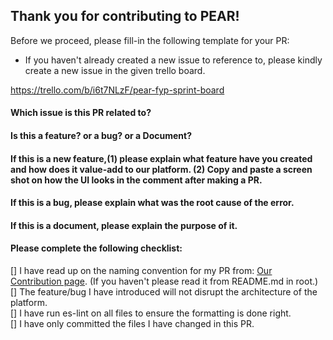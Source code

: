 ## Thank you for contributing to PEAR! 

Before we proceed, please fill-in the following template for your PR:
- If you haven't already created a new issue to reference to, please kindly create a new issue in the given trello board.

https://trello.com/b/i6t7NLzF/pear-fyp-sprint-board 


#### Which issue is this PR related to?

#### Is this a feature? or a bug? or a Document?

#### If this is a new feature,(1) please explain what feature have you created and how does it value-add to our platform. (2) Copy and paste a screen shot on how the UI looks in the comment after making a PR.

#### If this is a bug, please explain what was the root cause of the error.

#### If this is a document, please explain the purpose of it.


####  Please complete the following checklist:
[] I have read up on the naming convention for my PR from: [Our Contribution page](https://github.com/royc0003/-CS-Collabz/blob/main/contribution.md). (If you haven't please read it from README.md in root.)\
[] The feature/bug I have introduced will not disrupt the architecture of the platform.\
[] I have run es-lint on all files to ensure the formatting is done right.\
[] I have only committed the files I have changed in this PR.